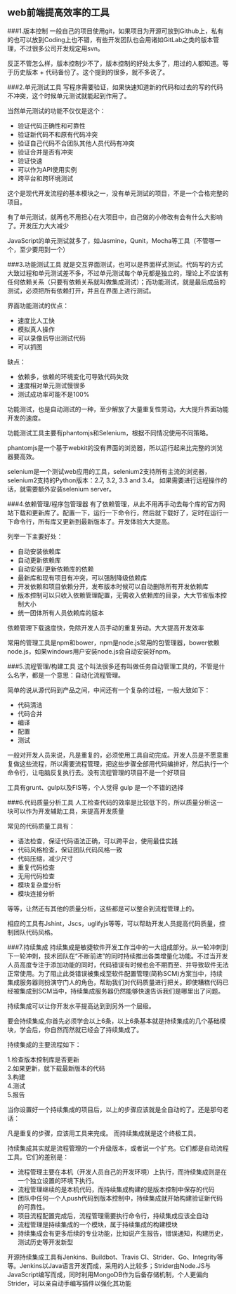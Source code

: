 ## web前端提高效率的工具

###1.版本控制
一般自己的项目使用git，如果项目为开源可放到Github上，私有的也可以放到Coding上也不错，有些开发团队也会用诸如GitLab之类的版本管理，不过很多公司开发规定用svn。

反正不管怎么样，版本控制少不了，版本控制的好处太多了，用过的人都知道。等于历史版本 + 代码备份了。这个提到的很多，就不多说了。

###2.单元测试工具
写程序需要验证，如果快速知道新的代码和过去的写的代码不冲突，这个时候单元测试就能起到作用了。

当然单元测试的功能不仅仅是这个：

* 验证代码正确性和可靠性
* 验证新代码不和原有代码冲突
* 验证自己代码不合团队其他人员代码有冲突
* 验证合并是否有冲突
* 验证快速
* 可以作为API使用实例
* 跨平台和跨环境测试

这个是现代开发流程的基本模块之一，没有单元测试的项目，不是一个合格完整的项目。

有了单元测试，就再也不用担心在大项目中，自己做的小修改有会有什么大影响了。开发压力大大减少

JavaScript的单元测试就多了，如Jasmine，Qunit，Mocha等工具（不管哪一个，至少要用到一个）

###3.功能测试工具
就是交互界面测试，也可以是界面样式测试。代码写的方式大致过程和单元测试差不多，不过单元测试每个单元都是独立的，理论上不应该有任何依赖关系（只要有依赖关系就叫做集成测试）；而功能测试，就是最后成品的测试，必须把所有依赖打开，并且在界面上进行测试。

界面功能测试的优点：

* 速度比人工快
* 模拟真人操作
* 可以录像后导出测试代码
* 可以抓图

缺点：

* 依赖多，依赖的环境变化可导致代码失效
* 速度相对单元测试慢很多
* 测试成功率可能不是100%

功能测试，也是自动测试的一种，至少解放了大量重复性劳动，大大提升界面功能开发的速度。

功能测试工具主要有phantomjs和Selenium，根据不同情况使用不同策略。

phantomjs是一个基于webkit的没有界面的浏览器，所以运行起来比完整的浏览器要高效。

selenium是一个测试web应用的工具，selenium2支持所有主流的浏览器，selenium2支持的Python版本：2.7, 3.2, 3.3 and 3.4。
如果需要进行远程操作的话，就需要额外安装selenium server。

###4.依赖管理/程序包管理器
有了依赖管理，从此不用再手动去每个库的官方网站下载和更新库了。配置一下，运行一下命令行，然后就下载好了，定时在运行一下命令行，所有库又更新到最新版本了。开发体验大大提高。

列举一下主要好处：

* 自动安装依赖库
* 自动更新依赖库
* 自动安装/更新依赖库的依赖
* 最新库和现有项目有冲突，可以强制降级依赖库
* 开发依赖和项目依赖分开，发布版本时候可以自动删除所有开发依赖库
* 版本控制可以只收入依赖管理配置，无需收入依赖库的目录，大大节省版本控制大小
* 统一团体所有人员依赖库的版本

依赖管理下载速度快，免除开发人员手动的重复劳动。大大提高开发效率

常用的管理工具是npm和bower，npm是node.js常用的包管理器，bower依赖node.js，如果windows用户安装node.js会自动安装好npm。

###5.流程管理/构建工具
这个叫法很多还有叫做任务自动管理工具的，不管是什么名字，都是一个意思：自动化流程管理。

简单的说从源代码到产品之间，中间还有一个复杂的过程，一般大致如下：

* 代码清洁
* 代码合并
* 编译
* 配置
* 测试

一般对开发人员来说，凡是重复的，必须使用工具自动完成。开发人员是不愿意重复做这些流程，所以需要流程管理，把这些步骤全部用代码编排好，然后执行一个命令行，让电脑反复执行去。没有流程管理的项目不是一个好项目

工具有grunt、gulp以及FIS等，个人觉得 gulp 是一个不错的选择

###6.代码质量分析工具
人工检查代码的效率是比较低下的，所以质量分析这一块可以作为开发辅助工具，来提高开发质量

常见的代码质量工具有：

* 语法检查，保证代码语法正确，可以跨平台，使用最佳实践
* 代码风格检查，保证团队代码风格一致
* 代码压缩，减少尺寸
* 重复代码检查
* 无用代码检查
* 模块复杂度分析
* 模块连接分析

等等，让然还有其他的质量分析，这些都是可以整合到流程管理上的。

相应的工具有Jshint，Jscs，uglifyjs等等，可以帮助开发人员提高代码质量，控制团队代码风格。

###7.持续集成
持续集成是敏捷软件开发工作当中的一大组成部分。从一轮冲刺到下一轮冲刺，技术团队在“不断前进”的同时持续推出各类增量化功能。不过当开发人员高度专注于添加功能的同时，代码错误有时候也会不期而至、并导致软件无法正常使用。为了阻止此类错误被集成至软件配置管理(简称SCM)方案当中，持续集成服务器则扮演守门人的角色，帮助我们对代码质量进行把关。即使糟糕代码已经被集成到SCM当中，持续集成服务器仍然能够快速告诉我们是哪里出了问题。

持续集成可以让你开发水平提高达到到另外一个层级。

要会持续集成,你首先必须学会以上6条，以上6条基本就是持续集成的几个基础模块，学会后，你自然而然就已经会了持续集成了。

持续集成的主要流程如下：

   1.检查版本控制库是否更新  
   2.如果更新，就下载最新版本的代码  
   3.构建  
   4.测试  
   5.报告

当你设置好一个持续集成的项目后，以上的步骤应该就是全自动的了。还是那句老话：

凡是重复的步骤，应该用工具来完成。
而持续集成就是这个终极工具。

持续集成其实就是流程管理的一个升级版本，或者说一个扩充。它们都是自动流程工具。它们的差别是：

* 流程管理主要在本机（开发人员自己的开发环境）上执行，而持续集成则是在一个独立设置的环境下执行。
* 流程管理继续的是本机代码，而持续集成构建的是版本控制中保存的代码
* 团队中任何一个人push代码到版本控制中，持续集成就开始构建验证新代码的可靠性。
* 项目流程配置完成后，流程管理需要执行命令行，持续集成应该全自动
* 流程管理是持续集成的一个模块，属于持续集成的构建模块
* 持续集成会有更多后续的专业功能，比如说产生报告，错误通知，构建历史，测试历史等开发新型

开源持续集成工具有Jenkins、Buildbot、Travis CI、Strider、Go、Integrity等等。Jenkins以Java语言开发而成，采用的人比较多；Strider由Node.JS与JavaScript编写而成，同时利用MongoDB作为后备存储机制，个人更偏向Strider，可以亲自动手编写插件以强化其功能
